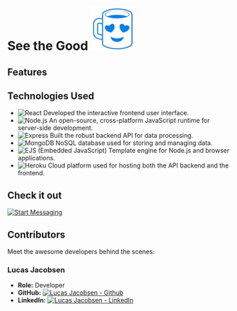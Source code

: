 # See the Good  <img src="https://github.com/Lucas-Jacobsen/SeeTheGood/blob/main/seethegood/src/assets/SeeTheGoodIcon.png?raw=true" alt="STG" width="100"> 



## Features

## Technologies Used

- ![React](https://img.shields.io/badge/-React-61DAFB?style=flat-square&logo=react&logoColor=white) Developed the interactive frontend user interface.
- ![Node.js](https://img.shields.io/badge/-Node.js-339933?style=flat-square&logo=node.js&logoColor=white) An open-source, cross-platform JavaScript runtime for server-side development.
- ![Express](https://img.shields.io/badge/-Express-000000?style=flat-square&logo=express&logoColor=white) Built the robust backend API for data processing.
- ![MongoDB](https://img.shields.io/badge/-MongoDB-47A248?style=flat-square&logo=mongodb&logoColor=white) NoSQL database used for storing and managing data.
- ![EJS (Embedded JavaScript)](https://img.shields.io/badge/-EJS-8B4513?style=flat-square&logo=ejs&logoColor=white) Template engine for Node.js and browser applications.
- ![Heroku](https://img.shields.io/badge/-Heroku-430098?style=flat-square&logo=heroku&logoColor=white) Cloud platform used for hosting both the API backend and the frontend.


## Check it out


[![Start Messaging](https://img.shields.io/badge/Try%20Angrychat%20Now-FF5733?style=for-the-badge)](https://angrychat-frontend-d69df51a96e6.herokuapp.com/)

## Contributors

Meet the awesome developers behind the scenes:

### Lucas Jacobsen

- **Role:** Developer
- **GitHub:** [![Lucas Jacobsen - Github](https://img.shields.io/badge/GitHub-lucas--jacobsen-blue?style=flat-square&logo=github)](https://github.com/lucas-jacobsen)
- **LinkedIn:** [![Lucas Jacobsen - LinkedIn](https://img.shields.io/badge/LinkedIn-lucas--jacobsen-blue?style=flat-square&logo=linkedin)](https://www.linkedin.com/in/lucas-jacobsen/)

